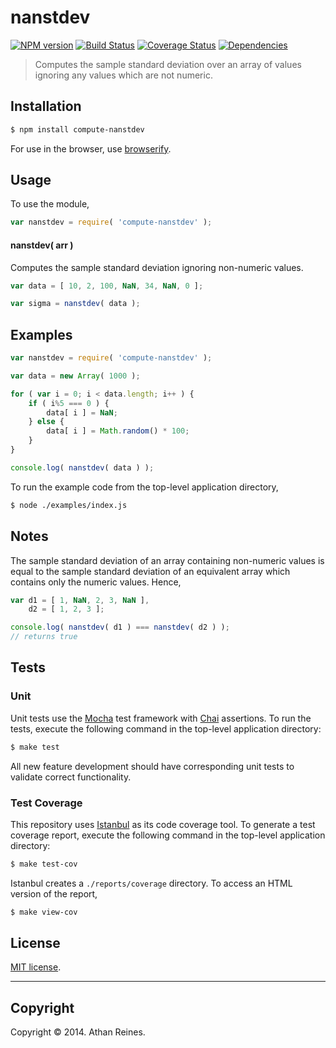 nanstdev
===
[![NPM version][npm-image]][npm-url] [![Build Status][travis-image]][travis-url] [![Coverage Status][coveralls-image]][coveralls-url] [![Dependencies][dependencies-image]][dependencies-url]

> Computes the sample standard deviation over an array of values ignoring any values which are not numeric.


## Installation

``` bash
$ npm install compute-nanstdev
```

For use in the browser, use [browserify](https://github.com/substack/node-browserify).


## Usage

To use the module,

``` javascript
var nanstdev = require( 'compute-nanstdev' );
```

#### nanstdev( arr )

Computes the sample standard deviation ignoring non-numeric values.

``` javascript
var data = [ 10, 2, 100, NaN, 34, NaN, 0 ];

var sigma = nanstdev( data );
```


## Examples

``` javascript
var nanstdev = require( 'compute-nanstdev' );

var data = new Array( 1000 );

for ( var i = 0; i < data.length; i++ ) {
	if ( i%5 === 0 ) {
		data[ i ] = NaN;
	} else {
		data[ i ] = Math.random() * 100;
	}
}

console.log( nanstdev( data ) );
```

To run the example code from the top-level application directory,

``` bash
$ node ./examples/index.js
```


## Notes

The sample standard deviation of an array containing non-numeric values is equal to the sample standard deviation of an equivalent array which contains only the numeric values. Hence,

``` javascript
var d1 = [ 1, NaN, 2, 3, NaN ],
    d2 = [ 1, 2, 3 ];

console.log( nanstdev( d1 ) === nanstdev( d2 ) );
// returns true
```



## Tests

### Unit

Unit tests use the [Mocha](http://visionmedia.github.io/mocha) test framework with [Chai](http://chaijs.com) assertions. To run the tests, execute the following command in the top-level application directory:

``` bash
$ make test
```

All new feature development should have corresponding unit tests to validate correct functionality.


### Test Coverage

This repository uses [Istanbul](https://github.com/gotwarlost/istanbul) as its code coverage tool. To generate a test coverage report, execute the following command in the top-level application directory:

``` bash
$ make test-cov
```

Istanbul creates a `./reports/coverage` directory. To access an HTML version of the report,

``` bash
$ make view-cov
```


## License

[MIT license](http://opensource.org/licenses/MIT). 


---
## Copyright

Copyright &copy; 2014. Athan Reines.


[npm-image]: http://img.shields.io/npm/v/compute-nanstdev.svg
[npm-url]: https://npmjs.org/package/compute-nanstdev

[travis-image]: http://img.shields.io/travis/compute-io/nanstdev/master.svg
[travis-url]: https://travis-ci.org/compute-io/nanstdev

[coveralls-image]: https://img.shields.io/coveralls/compute-io/nanstdev/master.svg
[coveralls-url]: https://coveralls.io/r/compute-io/nanstdev?branch=master

[dependencies-image]: http://img.shields.io/david/compute-io/nanstdev.svg
[dependencies-url]: https://david-dm.org/compute-io/nanstdev

[dev-dependencies-image]: http://img.shields.io/david/dev/compute-io/nanstdev.svg
[dev-dependencies-url]: https://david-dm.org/dev/compute-io/nanstdev

[github-issues-image]: http://img.shields.io/github/issues/compute-io/nanstdev.svg
[github-issues-url]: https://github.com/compute-io/nanstdev/issues